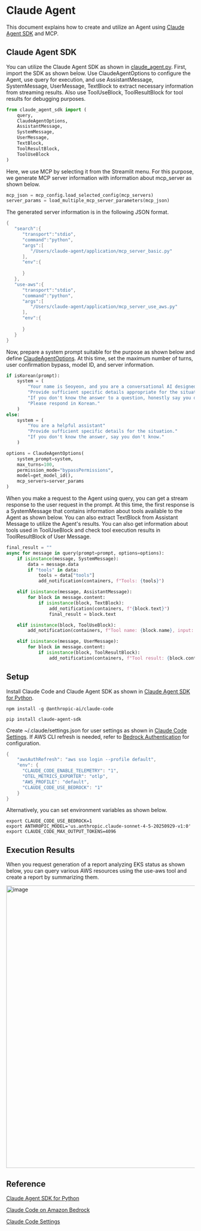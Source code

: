 # Claude Agent

This document explains how to create and utilize an Agent using [Claude Agent SDK](https://github.com/anthropics/claude-agent-sdk-python) and MCP.

## Claude Agent SDK

You can utilize the Claude Agent SDK as shown in [claude_agent.py](./application/claude_agent.py). First, import the SDK as shown below. Use ClaudeAgentOptions to configure the Agent, use query for execution, and use AssistantMessage, SystemMessage, UserMessage, TextBlock to extract necessary information from streaming results. Also use ToolUseBlock, ToolResultBlock for tool results for debugging purposes.

```python
from claude_agent_sdk import (
    query,
    ClaudeAgentOptions,
    AssistantMessage,    
    SystemMessage,
    UserMessage,
    TextBlock,
    ToolResultBlock,
    ToolUseBlock    
)
```

Here, we use MCP by selecting it from the Streamlit menu. For this purpose, we generate MCP server information with information about mcp_server as shown below.

```python
mcp_json = mcp_config.load_selected_config(mcp_servers)
server_params = load_multiple_mcp_server_parameters(mcp_json)
```

The generated server information is in the following JSON format.

```java
{
   "search":{
      "transport":"stdio",
      "command":"python",
      "args":[
         "/Users/claude-agent/application/mcp_server_basic.py"
      ],
      "env":{
         
      }
   },
   "use-aws":{
      "transport":"stdio",
      "command":"python",
      "args":[
         "/Users/claude-agent/application/mcp_server_use_aws.py"
      ],
      "env":{
         
      }
   }
}
```

Now, prepare a system prompt suitable for the purpose as shown below and define [ClaudeAgentOptions](https://github.com/anthropics/claude-agent-sdk-python?tab=readme-ov-file#using-tools). At this time, set the maximum number of turns, user confirmation bypass, model ID, and server information. 

```python
if isKorean(prompt):
    system = (
        "Your name is Seoyeon, and you are a conversational AI designed to answer questions in a friendly manner."
        "Provide sufficient specific details appropriate for the situation."
        "If you don't know the answer to a question, honestly say you don't know."
        "Please respond in Korean."
    )
else:
    system = (
        "You are a helpful assistant"
        "Provide sufficient specific details for the situation."
        "If you don't know the answer, say you don't know."
    )

options = ClaudeAgentOptions(
    system_prompt=system,
    max_turns=100,
    permission_mode="bypassPermissions",
    model=get_model_id(),
    mcp_servers=server_params
)
```

When you make a request to the Agent using query, you can get a stream response to the user request in the prompt. At this time, the first response is a SystemMessage that contains information about tools available to the Agent as shown below. You can also extract TextBlock from Assistant Message to utilize the Agent's results. You can also get information about tools used in ToolUseBlock and check tool execution results in ToolResultBlock of User Message.

```python
final_result = ""    
async for message in query(prompt=prompt, options=options):
    if isinstance(message, SystemMessage):
        data = message.data
        if "tools" in data:
            tools = data["tools"]
            add_notification(containers, f"Tools: {tools}")

    elif isinstance(message, AssistantMessage):
        for block in message.content:
            if isinstance(block, TextBlock):
                add_notification(containers, f"{block.text}")
                final_result = block.text

    elif isinstance(block, ToolUseBlock):
        add_notification(containers, f"Tool name: {block.name}, input: {block.input}")

    elif isinstance(message, UserMessage):
        for block in message.content:
            if isinstance(block, ToolResultBlock):
                add_notification(containers, f"Tool result: {block.content}")                
```

## Setup

Install Claude Code and Claude Agent SDK as shown in [Claude Agent SDK for Python](https://github.com/anthropics/claude-agent-sdk-python).

```text
npm install -g @anthropic-ai/claude-code

pip install claude-agent-sdk
```

Create ~/.claude/settings.json for user settings as shown in [Claude Code Settings](https://docs.claude.com/ko/docs/claude-code/settings). If AWS CLI refresh is needed, refer to [Bedrock Authentication](https://docs.claude.com/ko/api/agent-sdk/overview#%EC%9D%B8%EC%A6%9D) for configuration.

```java
{
    "awsAuthRefresh": "aws sso login --profile default",
    "env": {
      "CLAUDE_CODE_ENABLE_TELEMETRY": "1",
      "OTEL_METRICS_EXPORTER": "otlp",
      "AWS_PROFILE": "default",
      "CLAUDE_CODE_USE_BEDROCK": "1"
    }
}
```


Alternatively, you can set environment variables as shown below.

```text
export CLAUDE_CODE_USE_BEDROCK=1
export ANTHROPIC_MODEL='us.anthropic.claude-sonnet-4-5-20250929-v1:0'
export CLAUDE_CODE_MAX_OUTPUT_TOKENS=4096
```

## Execution Results

When you request generation of a report analyzing EKS status as shown below, you can query various AWS resources using the use-aws tool and create a report by summarizing them.

<img width="728" height="753" alt="image" src="https://github.com/user-attachments/assets/85cc59a6-8664-4d01-b506-036b5b561178" />




## Reference 

[Claude Agent SDK for Python](https://github.com/anthropics/claude-agent-sdk-python)

[Claude Code on Amazon Bedrock](https://docs.claude.com/ko/docs/claude-code/amazon-bedrock)

[Claude Code Settings](https://docs.claude.com/ko/docs/claude-code/settings)

